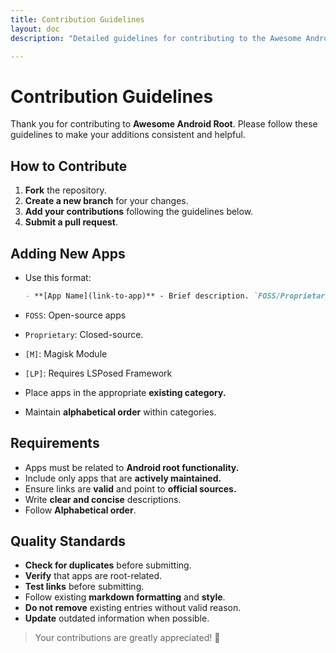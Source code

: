```yaml
---
title: Contribution Guidelines
layout: doc
description: "Detailed guidelines for contributing to the Awesome Android Root collection. Learn how to add root apps, Magisk modules, and LSPosed tweaks following our formatting standards. Includes step-by-step instructions for submissions, quality requirements, and markdown formatting rules."

---
```

# Contribution Guidelines

Thank you for contributing to **Awesome Android Root**. Please follow these guidelines to make your additions consistent and helpful.

## How to Contribute

1. **Fork** the repository.
2. **Create a new branch** for your changes.
3. **Add your contributions** following the guidelines below.
4. **Submit a pull request**.

## Adding New Apps
- Use this format:

  ```markdown
  - **[App Name](link-to-app)** - Brief description. `FOSS/Proprietary` `[M]` `[LP]`

- `FOSS`: Open-source apps 
- `Proprietary`: Closed-source.
- `[M]`: Magisk Module
- `[LP]`: Requires LSPosed Framework

- Place apps in the appropriate **existing category.**
- Maintain **alphabetical order** within categories.


## Requirements
- Apps must be related to **Android root functionality.**
- Include only apps that are **actively maintained.**
- Ensure links are **valid** and point to **official sources.**
- Write **clear and concise** descriptions.
- Follow **Alphabetical order**.

## Quality Standards
- **Check for duplicates** before submitting.
- **Verify** that apps are root-related.
- **Test links** before submitting.
- Follow existing **markdown formatting** and **style**.
- **Do not remove** existing entries without valid reason.
- **Update** outdated information when possible.

> Your contributions are greatly appreciated! 🚀
